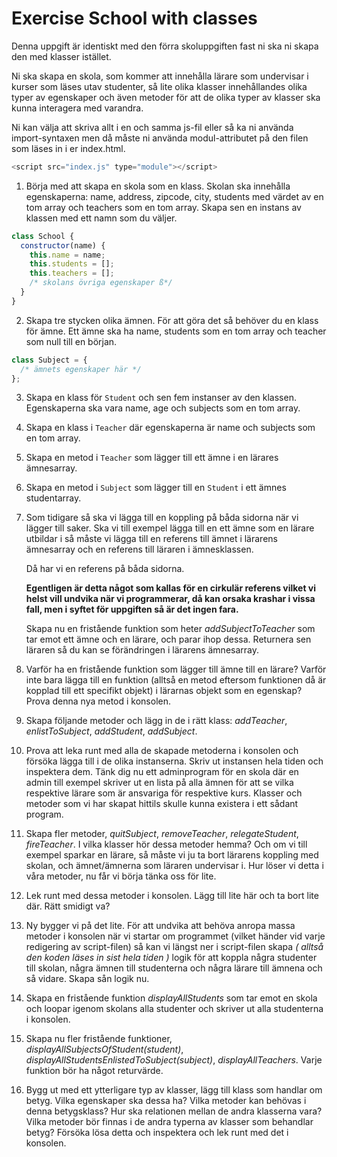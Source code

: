 # Exercise School with classes

Denna uppgift är identiskt med den förra skoluppgiften fast ni ska ni skapa den med klasser istället.

Ni ska skapa en skola, som kommer att innehålla lärare som undervisar i kurser som läses utav studenter, så lite olika klasser innehållandes olika typer av egenskaper och även metoder för att de olika typer av klasser ska kunna interagera med varandra.

Ni kan välja att skriva allt i en och samma js-fil eller så ka ni använda import-syntaxen men då måste ni använda modul-attributet på den filen som läses in i er index.html.

```js
<script src="index.js" type="module"></script>
```

1. Börja med att skapa en skola som en klass. Skolan ska innehålla egenskaperna: name, address, zipcode, city, students med värdet av en tom array och teachers som en tom array. Skapa sen en instans av klassen med ett namn som du väljer.

```js
class School {
  constructor(name) {
    this.name = name;
    this.students = [];
    this.teachers = [];
    /* skolans övriga egenskaper ß*/
  }
}
```

2. Skapa tre stycken olika ämnen. För att göra det så behöver du en klass för ämne. Ett ämne ska ha name, students som en tom array och teacher som null till en början.

```js
class Subject = {
  /* ämnets egenskaper här */
};
```

3.  Skapa en klass för `Student` och sen fem instanser av den klassen. Egenskaperna ska vara name, age och subjects som en tom array.

4.  Skapa en klass i `Teacher` där egenskaperna är name och subjects som en tom array.

5.  Skapa en metod i `Teacher` som lägger till ett ämne i en lärares ämnesarray.

6.  Skapa en metod i `Subject` som lägger till en `Student` i ett ämnes studentarray.

7.  Som tidigare så ska vi lägga till en koppling på båda sidorna när vi lägger till saker. Ska vi till exempel lägga till en ett ämne som en lärare utbildar i så måste vi lägga till en referens till ämnet i lärarens ämnesarray och en referens till läraren i ämnesklassen.

    Då har vi en referens på båda sidorna.

    **Egentligen är detta något som kallas för en cirkulär referens vilket vi helst vill undvika när vi programmerar, då kan orsaka krashar i vissa fall, men i syftet för uppgiften så är det ingen fara.**

    Skapa nu en fristående funktion som heter _addSubjectToTeacher_ som tar emot ett ämne och en lärare, och parar ihop dessa. Returnera sen läraren så du kan se förändringen i lärarens ämnesarray.

8.  Varför ha en fristående funktion som lägger till ämne till en lärare? Varför inte bara lägga till en funktion (alltså en metod eftersom funktionen då är kopplad till ett specifikt objekt) i lärarnas objekt som en egenskap? Prova denna nya metod i konsolen.

9.  Skapa följande metoder och lägg in de i rätt klass: _addTeacher_, _enlistToSubject_, _addStudent_, _addSubject_.

10. Prova att leka runt med alla de skapade metoderna i konsolen och försöka lägga till i de olika instanserna. Skriv ut instansen hela tiden och inspektera dem. Tänk dig nu ett adminprogram för en skola där en admin till exempel skriver ut en lista på alla ämnen för att se vilka respektive lärare som är ansvariga för respektive kurs. Klasser och metoder som vi har skapat hittils skulle kunna existera i ett sådant program.

11. Skapa fler metoder, _quitSubject_, _removeTeacher_, _relegateStudent_, _fireTeacher_. I vilka klasser hör dessa metoder hemma? Och om vi till exempel sparkar en lärare, så måste vi ju ta bort lärarens koppling med skolan, och ämnet/ämnerna som läraren undervisar i. Hur löser vi detta i våra metoder, nu får vi börja tänka oss för lite.

12. Lek runt med dessa metoder i konsolen. Lägg till lite här och ta bort lite där. Rätt smidigt va?

13. Ny bygger vi på det lite. För att undvika att behöva anropa massa metoder i konsolen när vi startar om programmet (vilket händer vid varje redigering av script-filen) så kan vi längst ner i script-filen skapa _( alltså den koden läses in sist hela tiden )_ logik för att koppla några studenter till skolan, några ämnen till studenterna och några lärare till ämnena och så vidare. Skapa sån logik nu.

14. Skapa en fristående funktion _displayAllStudents_ som tar emot en skola och loopar igenom skolans alla studenter och skriver ut alla studenterna i konsolen.

15. Skapa nu fler fristående funktioner, _displayAllSubjectsOfStudent(student)_, _displayAllStudentsEnlistedToSubject(subject)_, _displayAllTeachers_. Varje funktion bör ha något returvärde.

16. Bygg ut med ett ytterligare typ av klasser, lägg till klass som handlar om betyg. Vilka egenskaper ska dessa ha? Vilka metoder kan behövas i denna betygsklass? Hur ska relationen mellan de andra klasserna vara? Vilka metoder bör finnas i de andra typerna av klasser som behandlar betyg? Försöka lösa detta och inspektera och lek runt med det i konsolen.
